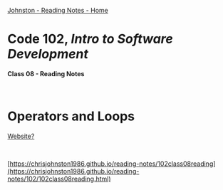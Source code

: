 [Johnston - Reading Notes - Home](https://chrisjohnston1986.github.io/reading-notes/)

# Code 102, _Intro to Software Development_ 
**Class 08 - Reading Notes**

&nbsp;
&nbsp;

# Operators and Loops
  
[Website?](#)

&nbsp;
&nbsp;

[https://chrisjohnston1986.github.io/reading-notes/102class08reading](https://chrisjohnston1986.github.io/reading-notes/102/102class08reading.html)